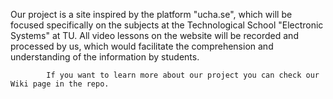 Our project is a site inspired by the platform "ucha.se", which will be focused specifically on the subjects at the Technological School "Electronic Systems" at TU. All video lessons on the website will be recorded and processed by us, which would facilitate the comprehension and understanding of the information by students.

            If you want to learn more about our project you can check our Wiki page in the repo.
